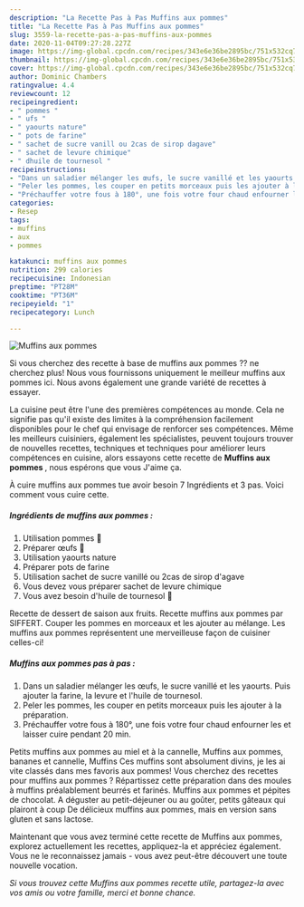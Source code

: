 ```yaml
---
description: "La Recette Pas à Pas Muffins aux pommes"
title: "La Recette Pas à Pas Muffins aux pommes"
slug: 3559-la-recette-pas-a-pas-muffins-aux-pommes
date: 2020-11-04T09:27:28.227Z
image: https://img-global.cpcdn.com/recipes/343e6e36be2895bc/751x532cq70/muffins-aux-pommes-photo-principale-de-la-recette.jpg
thumbnail: https://img-global.cpcdn.com/recipes/343e6e36be2895bc/751x532cq70/muffins-aux-pommes-photo-principale-de-la-recette.jpg
cover: https://img-global.cpcdn.com/recipes/343e6e36be2895bc/751x532cq70/muffins-aux-pommes-photo-principale-de-la-recette.jpg
author: Dominic Chambers
ratingvalue: 4.4
reviewcount: 12
recipeingredient:
- " pommes "
- " ufs "
- " yaourts nature"
- " pots de farine"
- " sachet de sucre vanill ou 2cas de sirop dagave"
- " sachet de levure chimique"
- " dhuile de tournesol "
recipeinstructions:
- "Dans un saladier mélanger les œufs, le sucre vanillé et les yaourts. Puis ajouter la farine, la levure et l&#39;huile de tournesol."
- "Peler les pommes, les couper en petits morceaux puis les ajouter à la préparation."
- "Préchauffer votre fous à 180°, une fois votre four chaud enfourner les et laisser cuire pendant 20 min."
categories:
- Resep
tags:
- muffins
- aux
- pommes

katakunci: muffins aux pommes 
nutrition: 299 calories
recipecuisine: Indonesian
preptime: "PT28M"
cooktime: "PT36M"
recipeyield: "1"
recipecategory: Lunch

---
```



![Muffins aux pommes](https://img-global.cpcdn.com/recipes/343e6e36be2895bc/751x532cq70/muffins-aux-pommes-photo-principale-de-la-recette.jpg)

Si vous cherchez des recette à base de muffins aux pommes ?? ne cherchez plus! Nous vous fournissons uniquement le meilleur muffins aux pommes ici. Nous avons également une grande variété de recettes à essayer.

La cuisine peut être l'une des premières compétences au monde. Cela ne signifie pas qu'il existe des limites à la compréhension facilement disponibles pour le chef qui envisage de renforcer ses compétences. Même les meilleurs cuisiniers, également les spécialistes, peuvent toujours trouver de nouvelles recettes, techniques et techniques pour améliorer leurs compétences en cuisine, alors essayons cette recette de <strong> Muffins aux pommes </strong>, nous espérons que vous J'aime ça.

<!--inarticleads1-->

À cuire muffins aux pommes tue avoir besoin 7 Ingrédients et 3 pas. Voici comment vous cuire cette.

##### Ingrédients de muffins aux pommes :

1. Utilisation  pommes 🍎
1. Préparer  œufs 🥚
1. Utilisation  yaourts nature
1. Préparer  pots de farine
1. Utilisation  sachet de sucre vanillé ou 2cas de sirop d&#39;agave
1. Vous devez vous préparer  sachet de levure chimique
1. Vous avez besoin  d&#39;huile de tournesol 🌻


Recette de dessert de saison aux fruits. Recette muffins aux pommes par SIFFERT. Couper les pommes en morceaux et les ajouter au mélange. Les muffins aux pommes représentent une merveilleuse façon de cuisiner celles-ci! 

<!--inarticleads2-->

##### Muffins aux pommes pas à pas :

1. Dans un saladier mélanger les œufs, le sucre vanillé et les yaourts. Puis ajouter la farine, la levure et l&#39;huile de tournesol.
1. Peler les pommes, les couper en petits morceaux puis les ajouter à la préparation.
1. Préchauffer votre fous à 180°, une fois votre four chaud enfourner les et laisser cuire pendant 20 min.


Petits muffins aux pommes au miel et à la cannelle, Muffins aux pommes, bananes et cannelle, Muffins Ces muffins sont absolument divins, je les ai vite classés dans mes favoris aux pommes! Vous cherchez des recettes pour muffins aux pommes ? Répartissez cette préparation dans des moules à muffins préalablement beurrés et farinés. Muffins aux pommes et pépites de chocolat. A déguster au petit-déjeuner ou au goûter, petits gâteaux qui plairont à coup De délicieux muffins aux pommes, mais en version sans gluten et sans lactose. 

<!--inarticleads1-->

<p>
Maintenant que vous avez terminé cette recette de Muffins aux pommes, explorez actuellement les recettes, appliquez-la et appréciez également. Vous ne le reconnaissez jamais - vous avez peut-être découvert une toute nouvelle vocation.
</p>

<p>
<i>Si vous trouvez cette Muffins aux pommes recette utile, partagez-la avec vos amis ou votre famille, merci et bonne chance.</i>
</p>

